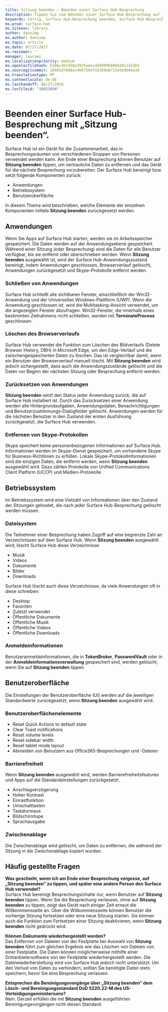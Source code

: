 ```yaml
---
title: Sitzung beenden – Beenden einer Surface Hub-Besprechung
description: Tippen Sie zum Beenden einer Surface Hub-Besprechung auf „Sitzung beenden“. Surface Hub bereinigt den Status der Anwendung und des Betriebssystems und die Benutzeroberfläche, sodass Surface Hub für die nächste Besprechung bereit ist.
keywords: Fertig, Surface Hub-Besprechung beenden, Surface Hub-Besprechung bereinigen
ms.prod: surface-hub
ms.sitesec: library
author: dansimp
ms.author: dansimp
ms.topic: article
ms.date: 07/27/2017
ms.reviewer: ''
manager: laurawi
ms.localizationpriority: medium
ms.openlocfilehash: b18bc4b15b8a3925aeecdd9999b09b61011d1db5
ms.sourcegitcommit: 109d1d7608ac4667564fa5369e8722e569b8ea36
ms.translationtype: MT
ms.contentlocale: de-DE
ms.lasthandoff: 06/27/2020
ms.locfileid: "10833694"
---
```

# Beenden einer Surface Hub-Besprechung mit „Sitzung beenden“.
Surface Hub ist ein Gerät für die Zusammenarbeit, das in Besprechungsräumen von verschiedenen Gruppen von Personen verwendet werden kann. Am Ende einer Besprechung können Benutzer auf **Sitzung beenden** tippen, um vertrauliche Daten zu entfernen und das Gerät für die nächste Besprechung vorzubereiten. Der Surface Hub bereinigt bzw. setzt folgende Komponenten zurück:
- Anwendungen
- Betriebssystem
- Benutzeroberfläche

In diesem Thema wird beschrieben, welche Elemente der einzelnen Komponenten mittels **Sitzung beenden** zurückgesetzt werden.

##  <a name="applications"></a>Anwendungen
Wenn Sie Apps auf Surface Hub starten, werden sie im Arbeitsspeicher gespeichert. Die Daten werden auf der Anwendungsebene gespeichert. Während einer Sitzung (oder Besprechung) sind die Daten für alle Benutzer verfügbar, bis sie entfernt oder überschrieben werden. Wenn **Sitzung beenden** ausgewählt ist, wird der Surface Hub-Anwendungszustand bereinigt, indem Anwendungen geschlossen, Browserverlauf gelöscht, Anwendungen zurückgesetzt und Skype-Protokolle entfernt werden.

###  <a name="close-applications"></a>Schließen von Anwendungen
Surface Hub schließt alle sichtbaren Fenster, einschließlich der Win32-Anwendung und der Universellen Windows-Plattform (UWP). Wenn die Anwendung geschlossen ist, wird die Multitasking-Ansicht verwendet, um die angezeigten Fenster abzufragen. Win32-Fenster, die innerhalb eines bestimmten Zeitrahmens nicht schließen, werden mit **TerminateProcess** geschlossen. 
   
###  <a name="delete-browser-history"></a>Löschen des Browserverlaufs
Surface Hub verwendet die Funktion zum Löschen des Bildverlaufs (Delete Browser History, DBH) in Microsoft Edge, um den Edge-Verlauf und die zwischengespeicherten Daten zu löschen. Das ist vergleichbar damit, wenn ein Benutzer den Browserverlauf manuell löscht. Mit **Sitzung beenden** wird jedoch sichergestellt, dass auch die Anwendungszustände gelöscht und die Daten vor Beginn der nächsten Sitzung oder Besprechung entfernt werden. 
 
###  <a name="reset-applications"></a>Zurücksetzen von Anwendungen
**Sitzung beenden** setzt den Status jeder Anwendung zurück, die auf Surface Hub installiert ist. Durch das Zurücksetzen einer Anwendung werden alle Hintergrundaufgaben, Anwendungsdaten, Benachrichtigungen und Benutzerzustimmungs-Dialogfelder gelöscht. Anwendungen werden für die nächsten Benutzer in den Zustand der ersten Ausführung zurückgesetzt, die Surface Hub verwenden.  
 
###  <a name="remove-skype-logs"></a>Entfernen von Skype-Protokollen
Skype speichert keine personenbezogenen Informationen auf Surface Hub. Informationen werden im Skype-Dienst gespeichert, um vorhandene Skype for Business-Richtlinien zu erfüllen. Lokale Skype-Protokollinformationen sind die einzigen Daten, die entfernt werden, wenn **Sitzung beenden** ausgewählt wird. Dazu zählen Protokolle von Unified Communications Client Platform (UCCP) und Medien-Protokolle.   

##  <a name="operating-system"></a>Betriebssystem
Im Betriebssystem wird eine Vielzahl von Informationen über den Zustand der Sitzungen gehostet, die nach jeder Surface Hub-Besprechung gelöscht werden müssen. 

###  <a name="file-system"></a>Dateisystem
Die Teilnehmer einer Besprechung haben Zugriff auf eine begrenzte Zahl an Verzeichnissen auf dem Surface Hub. Wenn **Sitzung beenden** ausgewählt wird, löscht Surface Hub diese Verzeichnisse:<br>
- Musik
- Videos
- Dokumente
- Bilder
- Downloads

Surface Hub löscht auch diese Verzeichnisse, da viele Anwendungen oft in diese schreiben:
- Desktop
- Favoriten
- Zuletzt verwendet
- Öffentliche Dokumente
- Öffentliche Musik
- Öffentliche Videos
- Öffentliche Downloads

###  <a name="credentials"></a>Anmeldeinformationen
Benutzeranmeldeinformationen, die in **TokenBroker**, **PasswordVault** oder in der **Anmeldeinformationsverwaltung** gespeichert sind, werden gelöscht, wenn Sie auf **Sitzung beenden** tippen.

##  <a name="user-interface"></a>Benutzeroberfläche
Die Einstellungen der Benutzeroberfläche (UI) werden auf die jeweiligen Standardwerte zurückgesetzt, wenn **Sitzung beenden** ausgewählt wird. 

###  <a name="ui-items"></a>Benutzeroberflächenelemente
- Reset Quick Actions to default state
- Clear Toast notifications
- Reset volume levels
- Reset sidebar width
- Reset tablet mode layout
- Abmelden von Benutzern aus Office365-Besprechungen und -Dateien

###  <a name="accessibility"></a>Barrierefreiheit
Wenn **Sitzung beenden** ausgewählt wird, werden Barrierefreiheitsfeatures und Apps auf die Standardeinstellungen zurückgesetzt.
- Anschlagverzögerung
- Hoher Kontrast
- Einrastfunktion
- Umschalttasten
- Tastaturmaus
- Bildschirmlupe
- Sprachausgabe

###  <a name="clipboard"></a>Zwischenablage
Die Zwischenablage wird gelöscht, um Daten zu entfernen, die während der Sitzung in die Zwischenablage kopiert wurden. 

##  <a name="faq"></a>Häufig gestellte Fragen
**Was geschieht, wenn ich am Ende einer Besprechung vergesse, auf „Sitzung beenden“ zu tippen, und später eine andere Person den Surface Hub verwendet?**<br>
Surface Hub bereinigt Besprechungsinhalte nur, wenn Benutzer auf **Sitzung beenden** tippen. Wenn Sie die Besprechung verlassen, ohne auf **Sitzung beenden** zu tippen, zeigt das Gerät nach einiger Zeit erneut die Willkommensseite an. Über die Willkommensseite können Benutzer die vorherige Sitzung fortsetzen oder eine neue Sitzung starten. Sie können auch die Funktion zum Fortsetzen einer Sitzung deaktivieren, wenn **Sitzung beenden** nicht gedrückt wird.

**Können Dokumente wiederhergestellt werden?**<br> Das Entfernen von Dateien von der Festplatte bei Auswahl von **Sitzung beenden** führt zum gleichen Ergebnis wie das Löschen von Dateien von einer Festplatte. Die Daten können möglicherweise mithilfe einer Drittanbietersoftware von der Festplatte wiederhergestellt werden. Die Dateiwiederherstellung wird von Surface Hub jedoch nicht unterstützt. Um den Verlust von Daten zu verhindern, sollten Sie benötigte Daten stets speichern, bevor Sie eine Besprechung verlassen.

**Entsprechen die Bereinigungsvorgänge über „Sitzung beenden“ dem Lösch- und Bereinigungsstandard DoD 5220.22-M des US-Verteidigungsministeriums?**<br>
Nein. Derzeit erfüllen die mit **Sitzung beenden** ausgeführten Bereinigungsvorgängen nicht diesen Standard.  
  
